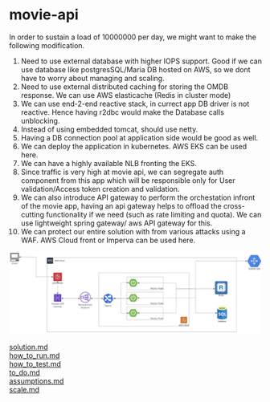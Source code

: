 # movie-api

In order to sustain a load of 10000000 per day, we might want to make the following modification.

1. Need to use external database with higher IOPS support. Good if we can use database like postgresSQL/Maria DB hosted on AWS, so we dont have to worry about managing and scaling.
2. Need to use external distributed caching for storing the OMDB response. We can use AWS elasticache (Redis in cluster mode)
3. We can use end-2-end reactive stack, in currect app DB driver is not reactive. Hence having r2dbc would make the Database calls unblocking.
4. Instead of using embedded tomcat, should use netty.
5. Having a DB connection pool at application side would be good as well.
6. We can deploy the application in kubernetes. AWS EKS can be used here.
7. We can have a highly available NLB fronting the EKS.
8. Since traffic is very high at movie api, we can segregate auth component from this app which will be responsible only for User validation/Access token creation and validation.
9. We can also introduce API gateway to perform the orchestation infront of the movie app, having an api gateway helps to offload the cross-cutting functionality if we need (such as rate limiting and quota). We can use lightweight spring gateway/ aws API gateway for this. 
10. We can protect our entire solution with from various attacks using a WAF. AWS Cloud front or Imperva can be used here.

![Screenshot](./scale.png)




[solution.md](./solution.md) <br>
[how_to_run.md](./how_to_run.md ) <br>
[how_to_test.md](./how_to_test.md ) <br>
[to_do.md](./to_do.md )<br>
[assumptions.md](./assumptions.md)<br>
[scale.md](./scale.md)<br>